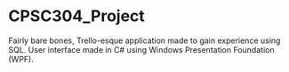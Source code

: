 # CPSC304_Project
Fairly bare bones, Trello-esque application made to gain experience using SQL. User interface made in C# using Windows Presentation Foundation (WPF).
